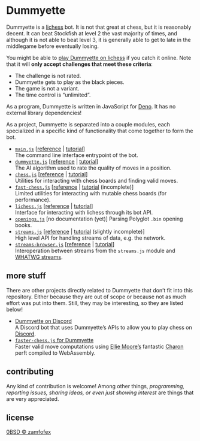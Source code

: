 Dummyette
===

[lichess]: https://lichess.org
[Dummyette]: https://lichess.org/@/Dummyette
[Deno]: https://deno.land

Dummyette is a [lichess] bot. It is not that great at chess, but it is reasonably decent. It can beat Stockfish at level 2 the vast majority of times, and although it is not able to beat level 3, it is generally able to get to late in the middlegame before eventually losing.

You might be able to [play Dummyette on lichess][Dummyette] if you catch it online. Note that it will **only accept challenges that meet these criteria**:

- The challenge is not rated.
- Dummyette gets to play as the black pieces.
- The game is not a variant.
- The time control is “unlimited”.

As a program, Dummyette is written in JavaScript for [Deno]. It has no external library dependencies!

As a project, Dummyette is separated into a couple modules, each specialized in a specific kind of functionality that come together to form the bot.

- [`main.js`](main.js) [[reference](documentation/main.md) | [tutorial](examples/main.md)] <br>
  The command line interface entrypoint of the bot.
- [`dummyette.js`](dummyette.js) [[reference](documentation/dummyette.md) | [tutorial](examples/dummyette.md)] <br>
  The AI algorithm used to rate the quality of moves in a position.
- [`chess.js`](chess.js) [[reference](documentation/chess.md) | [tutorial](examples/chess.md)] <br>
  Utilities for interacting with chess boards and finding valid moves.
- [`fast-chess.js`](fast-chess.js) [[reference](documentation/fast-chess.md) | [tutorial](examples/fast-chess.md) (incomplete)] <br>
  Limited utilities for interacting with mutable chess boards (for performance).
- [`lichess.js`](lichess.js) [[reference](documentation/lichess.md) | [tutorial](examples/lichess.md)] <br>
  Interface for interacting with lichess through its bot API.
- [`openings.js`](openings.js) [no documentation (yet)]
  Parsing Polyglot `.bin` opening books.
- [`streams.js`](streams.js) [[reference](documentation/streams.md) | [tutorial](examples/streams.md) (slightly incomplete)] <br>
  High level API for handling streams of data, e.g. the network.
- [`streams-browser.js`](streams-browser.js) [[reference](documentation/streams-browser.md) | [tutorial](examples/streams-browser.md)] <br>
  Interoperation between streams from the `streams.js` module and [WHATWG streams](https://streams.spec.whatwg.org).

more stuff
---

There are other projects directly related to Dummyette that don’t fit into this repository. Either because they are out of scope or because not as much effort was put into them. Still, they may be interesting, so they are listed below!

- [Dummyette on Discord](https://gist.github.com/zamfofex/b9dc6375b3f4eb3798a536841ea7354d) <br>
  A Discord bot that uses Dummyette’s APIs to allow you to play chess on [Discord].
- [`faster-chess.js` for Dummyette](https://gist.github.com/zamfofex/54caa0027867edc1a15b57af67835bff) <br>
  Faster valid move computations using [Ellie Moore’s][Ellie Moore] fantastic [Charon] perft compiled to WebAssembly.

[Ellie Moore]: <https://github.com/RedBedHed>
[Charon]: <https://github.com/RedBedHed/Charon>
[Discord]: <https://discord.com>

contributing
---

Any kind of contribution is welcome! Among other things, *programming, reporting issues, sharing ideas, or even just showing interest* are things that are very appreciated.

license
---

[0BSD © zamfofex](license.md)
